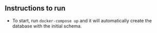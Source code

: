 ## Instructions to run

- To start, run `docker-compose up` and it will automatically create the database with the initial schema.
